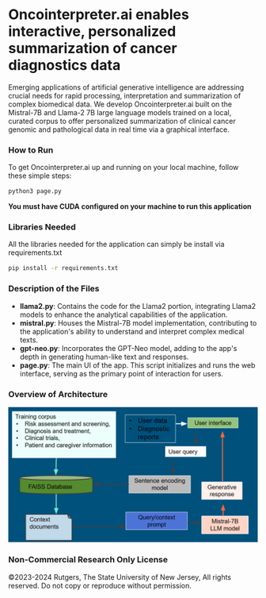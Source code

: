 # Oncointerpreter.ai enables interactive, personalized summarization of cancer diagnostics data

Emerging applications of artificial generative intelligence are addressing crucial needs for rapid
processing, interpretation and summarization of complex biomedical data. We develop
Oncointerpreter.ai built on the Mistral-7B and Llama-2 7B large language models trained on a local,
curated corpus to offer personalized summarization of clinical cancer genomic and pathological data in
real time via a graphical interface.


### How to Run

To get Oncointerpreter.ai up and running on your local machine, follow these simple steps:

```bash
python3 page.py
```
**You must have CUDA configured on your machine to run this application**


### Libraries Needed

All the libraries needed for the application can simply be install via requirements.txt

```bash
pip install -r requirements.txt
```


### Description of the Files

- **llama2.py**: Contains the code for the Llama2 portion, integrating Llama2 models to enhance the analytical capabilities of the application.
- **mistral.py**: Houses the Mistral-7B model implementation, contributing to the application's ability to understand and interpret complex medical texts.
- **gpt-neo.py**: Incorporates the GPT-Neo model, adding to the app's depth in generating human-like text and responses.
- **page.py**: The main UI of the app. This script initializes and runs the web interface, serving as the primary point of interaction for users.


### Overview of Architecture

![Architecture](figure.png "System Architecture")


### Non-Commercial Research Only License

©2023-2024 Rutgers, The State University of New Jersey, All rights reserved. Do not copy or reproduce without permission.
